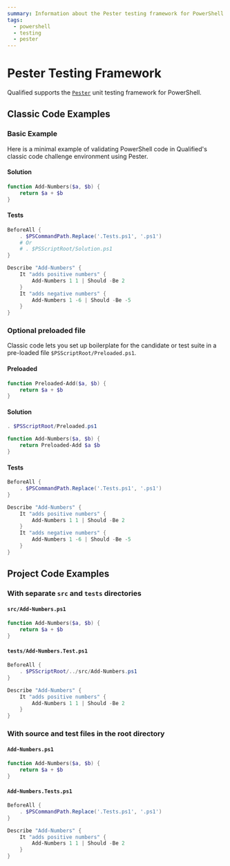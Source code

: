 ```yaml
---
summary: Information about the Pester testing framework for PowerShell
tags:
  - powershell
  - testing
  - pester
---
```


# Pester Testing Framework

Qualified supports the [`Pester`](https://github.com/pester/Pester) unit testing framework for PowerShell.

## Classic Code Examples

### Basic Example

Here is a minimal example of validating PowerShell code in Qualified's classic code challenge environment using Pester.

#### Solution

```powershell
function Add-Numbers($a, $b) {
    return $a + $b
}
```

#### Tests

```powershell
BeforeAll {
    . $PSCommandPath.Replace('.Tests.ps1', '.ps1')
    # Or
    # . $PSScriptRoot/Solution.ps1
}

Describe "Add-Numbers" {
    It "adds positive numbers" {
        Add-Numbers 1 1 | Should -Be 2
    }
    It "adds negative numbers" {
        Add-Numbers 1 -6 | Should -Be -5
    }
}
```

### Optional preloaded file

Classic code lets you set up boilerplate for the candidate or test suite in a pre-loaded file `$PSScriptRoot/Preloaded.ps1`.

#### Preloaded

```powershell
function Preloaded-Add($a, $b) {
    return $a + $b
}
```

#### Solution

```powershell
. $PSScriptRoot/Preloaded.ps1

function Add-Numbers($a, $b) {
    return Preloaded-Add $a $b
}
```

#### Tests

```powershell
BeforeAll {
    . $PSCommandPath.Replace('.Tests.ps1', '.ps1')
}

Describe "Add-Numbers" {
    It "adds positive numbers" {
        Add-Numbers 1 1 | Should -Be 2
    }
    It "adds negative numbers" {
        Add-Numbers 1 -6 | Should -Be -5
    }
}
```

## Project Code Examples

### With separate `src` and `tests` directories

#### `src/Add-Numbers.ps1`

```powershell
function Add-Numbers($a, $b) {
    return $a + $b
}
```

#### `tests/Add-Numbers.Test.ps1`

```powershell
BeforeAll {
    . $PSScriptRoot/../src/Add-Numbers.ps1
}

Describe "Add-Numbers" {
    It "adds positive numbers" {
        Add-Numbers 1 1 | Should -Be 2
    }
}
```

### With source and test files in the root directory

#### `Add-Numbers.ps1`

```powershell
function Add-Numbers($a, $b) {
    return $a + $b
}
```

#### `Add-Numbers.Tests.ps1`

```powershell
BeforeAll {
    . $PSCommandPath.Replace('.Tests.ps1', '.ps1')
}

Describe "Add-Numbers" {
    It "adds positive numbers" {
        Add-Numbers 1 1 | Should -Be 2
    }
}
```

